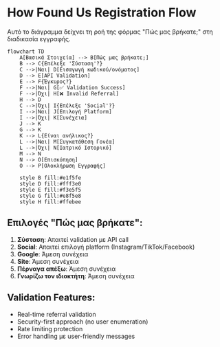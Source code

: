 # How Found Us Registration Flow

Αυτό το διάγραμμα δείχνει τη ροή της φόρμας "Πώς μας βρήκατε;" στη διαδικασία εγγραφής.

```mermaid
flowchart TD
    A[Βασικά Στοιχεία] --> B[Πώς μας βρήκατε;]
    B --> C{Επέλεξε 'Σύσταση'?}
    C -->|Ναι| D[Εισαγωγή κωδικού/ονόματος]
    D --> E[API Validation]
    E --> F{Έγκυρος?}
    F -->|Ναι| G[✅ Validation Success]
    F -->|Όχι| H[❌ Invalid Referral]
    H --> D
    C -->|Όχι| I{Επέλεξε 'Social'?}
    I -->|Ναι| J[Επιλογή Platform]
    I -->|Όχι| K[Συνέχεια]
    J --> K
    G --> K
    K --> L{Είναι ανήλικος?}
    L -->|Ναι| M[Συγκατάθεση Γονέα]
    L -->|Όχι| N[Ιατρικό Ιστορικό]
    M --> N
    N --> O[Επισκόπηση]
    O --> P[Ολοκλήρωση Εγγραφής]
    
    style B fill:#e1f5fe
    style D fill:#fff3e0
    style E fill:#f3e5f5
    style G fill:#e8f5e8
    style H fill:#ffebee
```

## Επιλογές "Πώς μας βρήκατε":

1. **Σύσταση**: Απαιτεί validation με API call
2. **Social**: Απαιτεί επιλογή platform (Instagram/TikTok/Facebook)
3. **Google**: Άμεση συνέχεια
4. **Site**: Άμεση συνέχεια  
5. **Πέρναγα απέξω**: Άμεση συνέχεια
6. **Γνωρίζω τον ιδιοκτήτη**: Άμεση συνέχεια

## Validation Features:

- Real-time referral validation
- Security-first approach (no user enumeration)
- Rate limiting protection
- Error handling με user-friendly messages